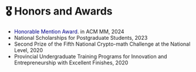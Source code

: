 # 🎖 Honors and Awards
- <font color=DarkBlue>Honorable Mention Award</font>. in ACM MM, 2024
- National Scholarships for Postgraduate Students, 2023
- Second Prize of the Fifth National Crypto-math Challenge at the National Level, 2020
- Provincial Undergraduate Training Programs for Innovation and Entrepreneurship with Excellent Finishes, 2020 
